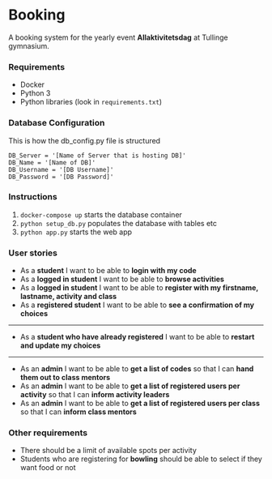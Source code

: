 # Booking

A booking system for the yearly event **Allaktivitetsdag** at Tullinge gymnasium.

### Requirements

- Docker
- Python 3
- Python libraries (look in `requirements.txt`)

### Database Configuration

This is how the db_config.py file is structured

```
DB_Server = '[Name of Server that is hosting DB]'
DB_Name = '[Name of DB]'
DB_Username = '[DB Username]'
DB_Password = '[DB Password]'
```

### Instructions

1. `docker-compose up` starts the database container
2. `python setup_db.py` populates the database with tables etc
3. `python app.py` starts the web app

### User stories

- As a **student** I want to be able to **login with my code**
- As a **logged in student** I want to be able to **browse activities**
- As a **logged in student** I want to be able to **register with my firstname, lastname, activity and class**
- As a **registered student** I want to be able to **see a confirmation of my choices**

---

- As a **student who have already registered** I want to be able to **restart and update my choices**

---

- As an **admin** I want to be able to **get a list of codes** so that I can **hand them out to class mentors**
- As an **admin** I want to be able to **get a list of registered users per activity** so that I can **inform activity leaders**
- As an **admin** I want to be able to **get a list of registered users per class** so that I can **inform class mentors**

### Other requirements

- There should be a limit of available spots per activity
- Students who are registering for **bowling** should be able to select if they want food or not
